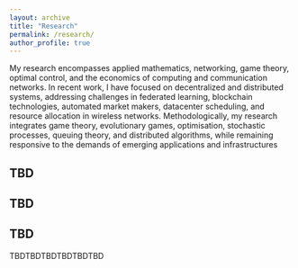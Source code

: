 ```yaml
---
layout: archive
title: "Research"
permalink: /research/
author_profile: true
---
```

My research encompasses applied mathematics, networking, game theory, optimal control, and the economics of computing and communication networks. In recent work, I have focused on decentralized and distributed systems, addressing challenges in federated learning, blockchain technologies, automated market makers, datacenter scheduling, and resource allocation in wireless networks. Methodologically, my research integrates game theory, evolutionary games, optimisation, stochastic processes, queuing theory, and distributed algorithms, while remaining responsive to the demands of emerging applications and infrastructures


## TBD


## TBD



## TBD
TBDTBDTBDTBDTBDTBD
